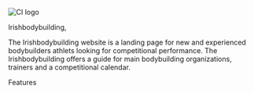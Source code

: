 ![CI logo](https://codeinstitute.s3.amazonaws.com/fullstack/ci_logo_small.png)

Irishbodybuilding,

The Irishbodybuilding website is a landing page for new and experienced bodybuilders athlets looking for competitional performance. The Irishbodybuilding offers a guide for main bodybuilding organizations, trainers and a competitional calendar.

Features
